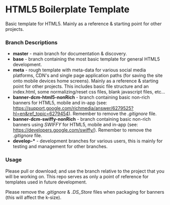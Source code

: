 # HTML5 Boilerplate Template

Basic template for HTML5. Mainly as a reference &amp; starting point for other projects.

### Branch Descriptions

- __master__ - main branch for documentation & discovery.
- __base__ - branch containing the most basic template for general HTML5 development.
- __meta__ - rough template with meta-data for various social media platforms, CDN's and single page application paths (for saving the site onto mobile devices home screens). Mainly as a reference & starting point for other projects. This includes basic file structure and an index.html, some normalizing/reset css files, blank javascript files, etc...
- __banner-dcm-html5-nonRich__ - branch containing basic non-rich banners for HTML5, mobile and in-app (see: https://support.google.com/richmedia/answer/6279525?hl=en&ref_topic=6279454). Remember to remove the *.gitignore* file.
- __banner-dcm-swiffy-nonRich__ - branch containing basic non-rich banners using *SWIFFY* for HTML5, mobile and in-app (see: https://developers.google.com/swiffy/). Remember to remove the *.gitignore* file.
- __develop-*__ - development branches for various users, this is mainly for testing and management for other branches.

### Usage
Please pull or download; and use the branch relative to the project that you will be working on. This repo serves as only a point of reference for templates used in future development. 

Please remove the *.gitignore* & *.DS_Store* files when packaging for banners (this will affect the k-size).
